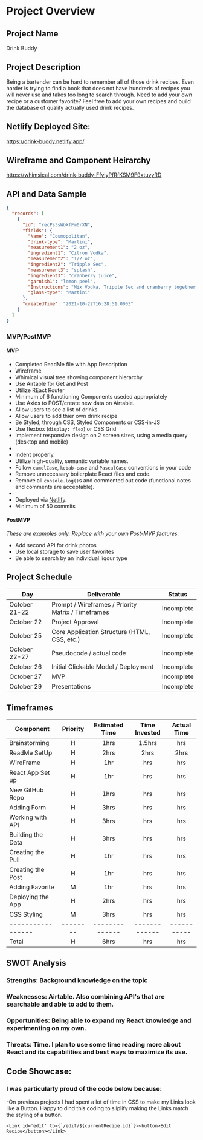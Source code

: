 # Project Overview

## Project Name

Drink Buddy

## Project Description

Being a bartender can be hard to remember all of those drink recipes. Even harder is trying to find a book that does not have hundreds of recipes you will never use and takes too long to search through.
Need to add your own recipe or a customer favorite? Feel free to add your own recipes and build the database of quality actually used drink recipes.

## Netlify Deployed Site:

https://drink-buddy.netlify.app/

## Wireframe and Component Heirarchy

https://whimsical.com/drink-buddy-FfyiyPfRfKSM9F9xtuvyRD

## API and Data Sample

```json
{
  "records": [
    {
      "id": "recPs3sWbXfFm0rXN",
      "fields": {
        "Name": "Cosmopolitan",
        "drink-type": "Martini",
        "measurement1": "2 oz",
        "ingredient1": "Citron Vodka",
        "measurement2": "1/2 oz",
        "ingredient2": "Tripple Sec",
        "measurement3": "splash",
        "ingredient3": "cranberry juice",
        "garnish1": "lemon peel",
        "Instructions": "Mix Vodka, Tripple Sec and cranberry together in a shaker glass. Strain into a Martini Glass.",
        "glass-type": "Martini"
      },
      "createdTime": "2021-10-22T16:28:51.000Z"
    }
  ]
}
```

### MVP/PostMVP

#### MVP

- Completed ReadMe file with App Description
- Wireframe
- Whimical visual tree showing component hierarchy
- Use Airtable for Get and Post
- Utilize REact Router
- Minimum of 6 functioning Components useded appropriately
- Use Axios to POST/create new data on Airtable.
- Allow users to see a list of drinks
- Allow users to add thier own drink recipe
- Be Styled, through CSS, Styled Components or CSS-in-JS
- Use flexbox (`display: flex`) or CSS Grid
- Implement responsive design on 2 screen sizes, using a media query (desktop and mobile)
-
- Indent properly.
- Utilize high-quality, semantic variable names.
- Follow `camelCase`, `kebab-case` and `PascalCase` conventions in your code
- Remove unnecessary boilerplate React files and code.
- Remove all `console.log()`s and commented out code (functional notes and comments are acceptable).
-
- Deployed via [Netlify](https://app.netlify.com/signup).
- Minimum of 50 commits

#### PostMVP

_These are examples only. Replace with your own Post-MVP features._

- Add second API for drink photos
- Use local storage to save user favorites
- Be able to search by an individual liqour type

## Project Schedule

| Day           | Deliverable                                        | Status     |
| ------------- | -------------------------------------------------- | ---------- |
| October 21-22 | Prompt / Wireframes / Priority Matrix / Timeframes | Incomplete |
| October 22    | Project Approval                                   | Incomplete |
| October 25    | Core Application Structure (HTML, CSS, etc.)       | Incomplete |
| October 22-27 | Pseudocode / actual code                           | Incomplete |
| October 26    | Initial Clickable Model / Deployment               | Incomplete |
| October 27    | MVP                                                | Incomplete |
| October 29    | Presentations                                      | Incomplete |

## Timeframes

| Component         | Priority | Estimated Time | Time Invested | Actual Time |
| ----------------- | :------: | :------------: | :-----------: | :---------: |
| Brainstorming     |    H     |      1hrs      |    1.5hrs     |     hrs     |
| ReadMe SetUp      |    H     |      2hrs      |     2hrs      |    2hrs     |
| WireFrame         |    H     |      1hr       |      hrs      |     hrs     |
| React App Set up  |    H     |      1hr       |      hrs      |     hrs     |
| New GitHub Repo   |    H     |      1hrs      |      hrs      |     hrs     |
| Adding Form       |    H     |      3hrs      |      hrs      |     hrs     |
| Working with API  |    H     |      3hrs      |      hrs      |     hrs     |
| Building the Data |    H     |      3hrs      |      hrs      |     hrs     |
| Creating the Pull |    H     |      1hr       |      hrs      |     hrs     |
| Creating the Post |    H     |      1hr       |      hrs      |     hrs     |
| Adding Favorite   |    M     |      1hr       |      hrs      |     hrs     |
| Deploying the App |    H     |      2hrs      |      hrs      |     hrs     |
| CSS Styling       |    M     |      3hrs      |      hrs      |     hrs     |
| ----------------- | -------- | -------------- | ------------- | ----------- |
| Total             |    H     |      6hrs      |      hrs      |     hrs     |

## SWOT Analysis

### Strengths: Background knowledge on the topic

### Weaknesses: Airtable. Also combining API's that are searchable and able to add to them.

### Opportunities: Being able to expand my React knowledge and experimenting on my own.

### Threats: Time. I plan to use some time reading more about React and its capabilities and best ways to maximize its use.

## Code Showcase:

### I was particularly proud of the code below because:

-On previous projects I had spent a lot of time in CSS to make my Links look like a Button. Happy to dind this coding to silplify making the Links match the styling of a button.

```
<Link id='edit' to={`/edit/${currentRecipe.id}`}><button>Edit Recipe</button></Link>
```
